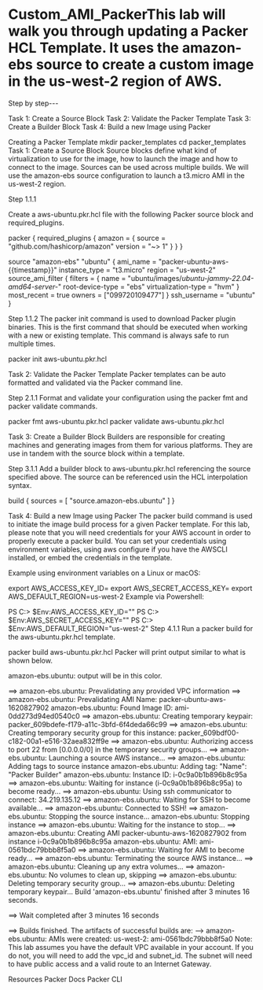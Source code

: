 # Custom_AMI_PackerThis lab will walk you through updating a Packer HCL Template. It uses the amazon-ebs source to create a custom image in the us-west-2 region of AWS.

Step  by step---

Task 1: Create a Source Block
Task 2: Validate the Packer Template
Task 3: Create a Builder Block
Task 4: Build a new Image using Packer


Creating a Packer Template
mkdir packer_templates
cd packer_templates
Task 1: Create a Source Block
Source blocks define what kind of virtualization to use for the image, how to launch the image and how to connect to the image. Sources can be used across multiple builds. We will use the amazon-ebs source configuration to launch a t3.micro AMI in the us-west-2 region.

Step 1.1.1

Create a aws-ubuntu.pkr.hcl file with the following Packer source block and required_plugins.

packer {
  required_plugins {
    amazon = {
      source  = "github.com/hashicorp/amazon"
      version = "~> 1"
    }
  }
}

source "amazon-ebs" "ubuntu" {
  ami_name      = "packer-ubuntu-aws-{{timestamp}}"
  instance_type = "t3.micro"
  region        = "us-west-2"
  source_ami_filter {
    filters = {
      name                = "ubuntu/images/*ubuntu-jammy-22.04-amd64-server-*"
      root-device-type    = "ebs"
      virtualization-type = "hvm"
    }
    most_recent = true
    owners      = ["099720109477"]
  }
  ssh_username = "ubuntu"
}


Step 1.1.2
The packer init command is used to download Packer plugin binaries. This is the first command that should be executed when working with a new or existing template. This command is always safe to run multiple times.

packer init aws-ubuntu.pkr.hcl

Task 2: Validate the Packer Template
Packer templates can be auto formatted and validated via the Packer command line.

Step 2.1.1
Format and validate your configuration using the packer fmt and packer validate commands.

packer fmt aws-ubuntu.pkr.hcl 
packer validate aws-ubuntu.pkr.hcl

Task 3: Create a Builder Block
Builders are responsible for creating machines and generating images from them for various platforms. They are use in tandem with the source block within a template.

Step 3.1.1
Add a builder block to aws-ubuntu.pkr.hcl referencing the source specified above. The source can be referenced usin the HCL interpolation syntax.

build {
  sources = [
    "source.amazon-ebs.ubuntu"
  ]
}

Task 4: Build a new Image using Packer
The packer build command is used to initiate the image build process for a given Packer template. For this lab, please note that you will need credentials for your AWS account in order to properly execute a packer build. You can set your credentials using environment variables, using aws configure if you have the AWSCLI installed, or embed the credentials in the template.

Example using environment variables on a Linux or macOS:

export AWS_ACCESS_KEY_ID=<your access key>
export AWS_SECRET_ACCESS_KEY=<your secret key>
export AWS_DEFAULT_REGION=us-west-2
Example via Powershell:

PS C:\> $Env:AWS_ACCESS_KEY_ID="<your access key>"
PS C:\> $Env:AWS_SECRET_ACCESS_KEY="<your secret key>"
PS C:\> $Env:AWS_DEFAULT_REGION="us-west-2"
Step 4.1.1
Run a packer build for the aws-ubuntu.pkr.hcl template.

packer build aws-ubuntu.pkr.hcl
Packer will print output similar to what is shown below.

amazon-ebs.ubuntu: output will be in this color.

==> amazon-ebs.ubuntu: Prevalidating any provided VPC information
==> amazon-ebs.ubuntu: Prevalidating AMI Name: packer-ubuntu-aws-1620827902
    amazon-ebs.ubuntu: Found Image ID: ami-0dd273d94ed0540c0
==> amazon-ebs.ubuntu: Creating temporary keypair: packer_609bdefe-f179-a11c-3bfd-6f4deda66c99
==> amazon-ebs.ubuntu: Creating temporary security group for this instance: packer_609bdf00-c182-00a1-e516-32aea832ff9e
==> amazon-ebs.ubuntu: Authorizing access to port 22 from [0.0.0.0/0] in the temporary security groups...
==> amazon-ebs.ubuntu: Launching a source AWS instance...
==> amazon-ebs.ubuntu: Adding tags to source instance
    amazon-ebs.ubuntu: Adding tag: "Name": "Packer Builder"
    amazon-ebs.ubuntu: Instance ID: i-0c9a0b1b896b8c95a
==> amazon-ebs.ubuntu: Waiting for instance (i-0c9a0b1b896b8c95a) to become ready...
==> amazon-ebs.ubuntu: Using ssh communicator to connect: 34.219.135.12
==> amazon-ebs.ubuntu: Waiting for SSH to become available...
==> amazon-ebs.ubuntu: Connected to SSH!
==> amazon-ebs.ubuntu: Stopping the source instance...
    amazon-ebs.ubuntu: Stopping instance
==> amazon-ebs.ubuntu: Waiting for the instance to stop...
==> amazon-ebs.ubuntu: Creating AMI packer-ubuntu-aws-1620827902 from instance i-0c9a0b1b896b8c95a
    amazon-ebs.ubuntu: AMI: ami-0561bdc79bbb8f5a0
==> amazon-ebs.ubuntu: Waiting for AMI to become ready...
==> amazon-ebs.ubuntu: Terminating the source AWS instance...
==> amazon-ebs.ubuntu: Cleaning up any extra volumes...
==> amazon-ebs.ubuntu: No volumes to clean up, skipping
==> amazon-ebs.ubuntu: Deleting temporary security group...
==> amazon-ebs.ubuntu: Deleting temporary keypair...
Build 'amazon-ebs.ubuntu' finished after 3 minutes 16 seconds.

==> Wait completed after 3 minutes 16 seconds

==> Builds finished. The artifacts of successful builds are:
--> amazon-ebs.ubuntu: AMIs were created:
us-west-2: ami-0561bdc79bbb8f5a0
Note: This lab assumes you have the default VPC available in your account. If you do not, you will need to add the vpc_id and subnet_id. The subnet will need to have public access and a valid route to an Internet Gateway.

Resources
Packer Docs
Packer CLI
